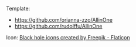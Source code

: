 
Template: 
- https://github.com/orianna-zzo/AllinOne
- https://github.com/rudolffu/AllinOne

Icon: <a href="https://www.flaticon.com/free-icons/black-hole" title="black hole icons">Black hole icons created by Freepik - Flaticon</a>
